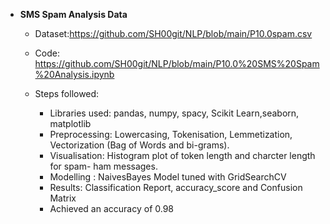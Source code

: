 - **SMS Spam Analysis Data**
  - Dataset:https://github.com/SH00git/NLP/blob/main/P10.0spam.csv
  - Code: https://github.com/SH00git/NLP/blob/main/P10.0%20SMS%20Spam%20Analysis.ipynb

  - Steps followed:
    - Libraries used: pandas, numpy, spacy, Scikit Learn,seaborn, matplotlib
    - Preprocessing:  Lowercasing, Tokenisation, Lemmetization, Vectorization (Bag of Words and bi-grams).
    - Visualisation: Histogram plot of token length and charcter length for spam- ham messages.
    - Modelling : NaivesBayes Model tuned with GridSearchCV
    - Results: Classification Report, accuracy_score and Confusion Matrix
    - Achieved an accuracy of 0.98 
